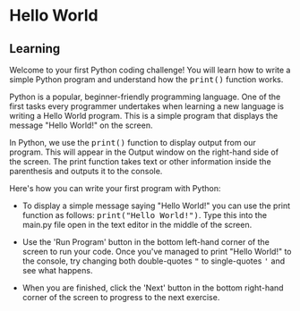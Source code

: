 <style>
code, pre {
  font-size: 0.9rem;
}
</style>

# Hello World

## Learning
Welcome to your first Python coding challenge! You will learn how to write a simple Python program and understand how the ```print()``` function works.

Python is a popular, beginner-friendly programming language. One of the first tasks every programmer undertakes when learning a new language is writing a Hello World program. This is a simple program that displays the message "Hello World!" on the screen.

In Python, we use the ```print()``` function to display output from our program. This will appear in the Output window on the right-hand side of the screen. The print function takes text or other information inside the parenthesis and outputs it to the console.

Here's how you can write your first program with Python:

- To display a simple message saying "Hello World!" you can use the print function as follows: ```print("Hello World!")```. Type this into the main.py file open in the text editor in the middle of the screen.

- Use the 'Run Program' button in the bottom left-hand corner of the screen to run your code. Once you've managed to print "Hello World!" to the console, try changing both double-quotes ```"``` to single-quotes ```'``` and see what happens.

- When you are finished, click the 'Next' button in the bottom right-hand corner of the screen to progress to the next exercise.